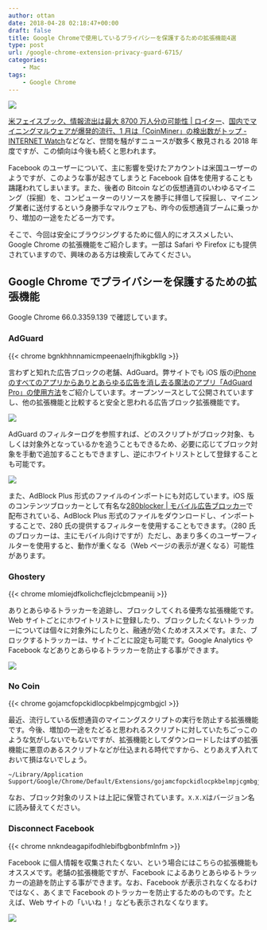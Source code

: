 ```yaml
---
author: ottan
date: 2018-04-28 02:18:47+00:00
draft: false
title: Google Chromeで使用しているプライバシーを保護するための拡張機能4選
type: post
url: /google-chrome-extension-privacy-guard-6715/
categories:
    - Mac
tags:
    - Google Chrome
---
```


![](/images/2018/04/180427-5ae32484a9c45.jpg)

[米フェイスブック、情報流出は最大 8700 万人分の可能性 | ロイター](https://jp.reuters.com/article/facebook-privacy-idJPKCN1HB36Y)、[国内でマイニングマルウェアが爆発的流行、1 月は「CoinMiner」の検出数がトップ - INTERNET Watch](https://internet.watch.impress.co.jp/docs/news/1107434.html)などなど、世間を騒がすニュースが数多く散見される 2018 年度ですが、この傾向は今後も続くと思われます。

Facebook のユーザーについて、主に影響を受けたアカウントは米国ユーザーのようですが、このような事が起きてしまうと Facebook 自体を使用することも躊躇われてしまいます。また、後者の Bitcoin などの仮想通貨のいわゆるマイニング（採掘）を、コンピューターのリソースを勝手に拝借して採掘し、マイニング業者に送付するという身勝手なマルウェアも、昨今の仮想通貨ブームに乗っかり、増加の一途をたどる一方です。

そこで、今回は安全にブラウジングするために個人的にオススメしたい、Google Chrome の拡張機能をご紹介します。一部は Safari や Firefox にも提供されていますので、興味のある方は検索してみてください。

## Google Chrome でプライバシーを保護するための拡張機能

Google Chrome 66.0.3359.139 で確認しています。

### AdGuard

{{< chrome bgnkhhnnamicmpeenaelnjfhikgbkllg >}}

言わずと知れた広告ブロックの老舗、AdGuard。弊サイトでも iOS 版の[iPhone のすべてのアプリからありとあらゆる広告を消し去る魔法のアプリ「AdGuard Pro」の使用方法](/adguard-pro-vpn-adblock-6486/)をご紹介しています。オープンソースとして公開されていますし、他の拡張機能と比較すると安全と思われる広告ブロック拡張機能です。

![](/images/2018/04/180427-5ae32579f2cac.png)

AdGuard のフィルターログを参照すれば、どのスクリプトがブロック対象、もしくは対象外となっているかを追うこともできるため、必要に応じてブロック対象を手動で追加することもできますし、逆にホワイトリストとして登録することも可能です。

![](/images/2018/04/180427-5ae329537df98.png)

また、AdBlock Plus 形式のファイルのインポートにも対応しています。iOS 版のコンテンツブロッカーとして有名な[280blocker | モバイル広告ブロッカー](https://280blocker.net/)で配布されている、AdBlock Plus 形式のファイルをダウンロードし、インポートすることで、280 氏の提供するフィルターを使用することもできます。（280 氏のブロッカーは、主にモバイル向けですが）ただし、あまり多くのユーザーフィルターを使用すると、動作が重くなる（Web ページの表示が遅くなる）可能性があります。

### Ghostery

{{< chrome mlomiejdfkolichcflejclcbmpeaniij >}}

ありとあらゆるトラッカーを追跡し、ブロックしてくれる優秀な拡張機能です。Web サイトごとにホワイトリストに登録したり、ブロックしたくないトラッカーについては個々に対象外にしたりと、融通が効くためオススメです。また、ブロックするトラッカーは、サイトごとに設定も可能です。Google Analytics や Facebook などありとあらゆるトラッカーを防止する事ができます。

![](/images/2018/04/180427-5ae3253a07f99.png)

### No Coin

{{< chrome gojamcfopckidlocpkbelmpjcgmbgjcl >}}

最近、流行している仮想通貨のマイニングスクリプトの実行を防止する拡張機能です。今後、増加の一途をたどると思われるスクリプトに対していたちごっこのような気がしないでもないですが、拡張機能としてダウンロードしたはずの拡張機能に悪意のあるスクリプトなどが仕込まれる時代ですから、とりあえず入れておいて損はないでしょう。

    ~/Library/Application Support/Google/Chrome/Default/Extensions/gojamcfopckidlocpkbelmpjcgmbgjcl/X.X.X/blacklist.txt

なお、ブロック対象のリストは上記に保管されています。`X.X.X`はバージョン名に読み替えてください。

### Disconnect Facebook

{{< chrome nnkndeagapifodhlebifbgbonbfmlnfm >}}

Facebook に個人情報を収集されたくない、という場合にはこちらの拡張機能もオススメです。老舗の拡張機能ですが、Facebook によるありとあらゆるトラッカーの追跡を防止する事ができます。なお、Facebook が表示されなくなるわけではなく、あくまで Facebook のトラッカーを防止するためのものです。たとえば、Web サイトの「いいね！」なども表示されなくなります。

![](/images/2018/04/180427-5ae3264b0910a.png)
